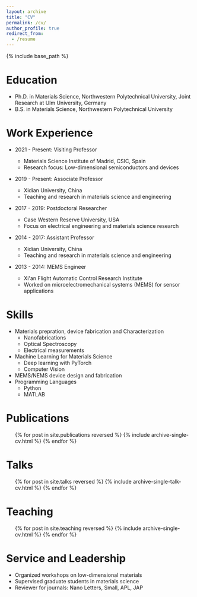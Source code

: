 ```yaml
---
layout: archive
title: "CV"
permalink: /cv/
author_profile: true
redirect_from:
  - /resume
---
```


{% include base_path %}

Education
======
* Ph.D. in Materials Science, Northwestern Polytechnical University, Joint Research at Ulm University, Germany
* B.S. in Materials Science, Northwestern Polytechnical University

Work Experience
======
* 2021 - Present: Visiting Professor
  * Materials Science Institute of Madrid, CSIC, Spain
  * Research focus: Low-dimensional semiconductors and devices

* 2019 - Present: Associate Professor
  * Xidian University, China
  * Teaching and research in materials science and engineering

* 2017 - 2019: Postdoctoral Researcher
  * Case Western Reserve University, USA
  * Focus on electrical engineering and materials science research
  
* 2014 - 2017: Assistant Professor
  * Xidian University, China
  * Teaching and research in materials science and engineering

* 2013 - 2014: MEMS Engineer
  * Xi'an Flight Automatic Control Research Institute
  * Worked on microelectromechanical systems (MEMS) for sensor applications

Skills
======
* Materials prepration, device fabrication and Characterization
  * Nanofabrications
  * Optical Spectroscopy
  * Electrical measurements
* Machine Learning for Materials Science
  * Deep learning with PyTorch
  * Computer Vision
* MEMS/NEMS device design and fabrication
* Programming Languages
  * Python
  * MATLAB

Publications
======
  <ul>{% for post in site.publications reversed %}
    {% include archive-single-cv.html %}
  {% endfor %}</ul>

Talks
======
  <ul>{% for post in site.talks reversed %}
    {% include archive-single-talk-cv.html  %}
  {% endfor %}</ul>

Teaching
======
  <ul>{% for post in site.teaching reversed %}
    {% include archive-single-cv.html %}
  {% endfor %}</ul>

Service and Leadership
======
* Organized workshops on low-dimensional materials
* Supervised graduate students in materials science
* Reviewer for journals: Nano Letters, Small, APL, JAP
